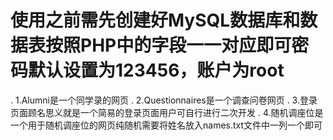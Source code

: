 # 使用之前需先创建好MySQL数据库和数据表按照PHP中的字段一一对应即可密码默认设置为123456，账户为root
. 1.Alumni是一个同学录的网页
. 2.Questionnaires是一个调查问卷网页
. 3.登录页面顾名思义就是一个简易的登录页面用户可自行进行二次开发
. 4.随机调座位是一个用于随机调座位的网页纯随机需要将姓名放入names.txt文件中一列一个即可
